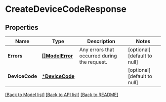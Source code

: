 # CreateDeviceCodeResponse

## Properties

 Name           | Type                             | Description                                  | Notes                        
----------------|----------------------------------|----------------------------------------------|------------------------------
 **Errors**     | [**[]ModelError**](Error.md)     | Any errors that occurred during the request. | [optional] [default to null] 
 **DeviceCode** | [***DeviceCode**](DeviceCode.md) |                                              | [optional] [default to null] 

[[Back to Model list]](../README.md#documentation-for-models) [[Back to API list]](../README.md#documentation-for-api-endpoints) [[Back to README]](../README.md)


